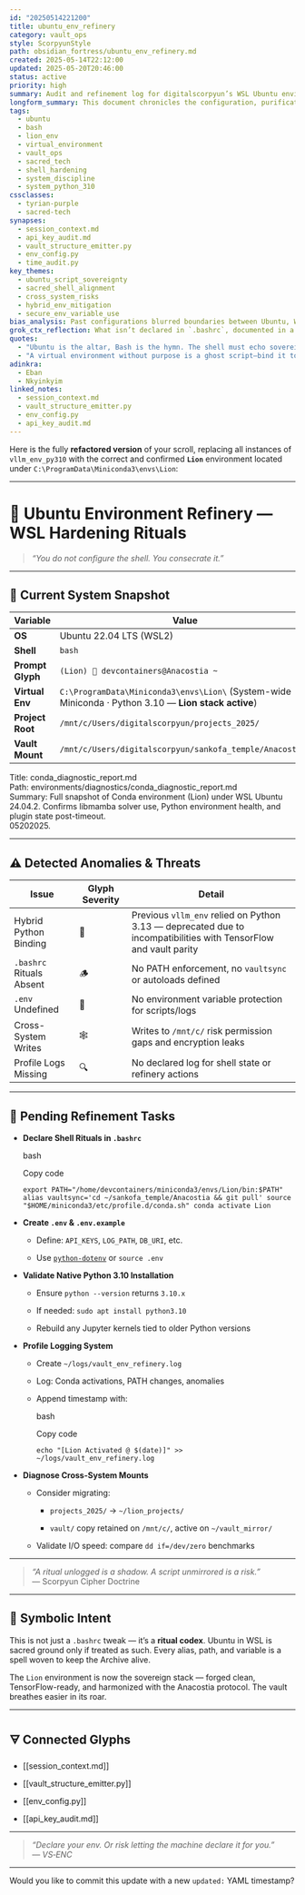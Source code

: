 ```yaml
---
id: "20250514221200"
title: ubuntu_env_refinery
category: vault_ops
style: ScorpyunStyle
path: obsidian_fortress/ubuntu_env_refinery.md
created: 2025-05-14T22:12:00
updated: 2025-05-20T20:46:00
status: active
priority: high
summary: Audit and refinement log for digitalscorpyun’s WSL Ubuntu environment, focusing on sacred-tech compliance, shell rituals, virtual env integrity, and AVM agent readiness.
longform_summary: This document chronicles the configuration, purification, and protection of the Ubuntu-based sacred shell environment (WSL) powering the Anacostia Vault’s AI agents and development workflows. It identifies technical risks, aligns shell profiles with vault protocol, and hardens scripting flows to preserve sovereignty against system entropy.
tags:
  - ubuntu
  - bash
  - lion_env
  - virtual_environment
  - vault_ops
  - sacred_tech
  - shell_hardening
  - system_discipline
  - system_python_310
cssclasses:
  - tyrian-purple
  - sacred-tech
synapses:
  - session_context.md
  - api_key_audit.md
  - vault_structure_emitter.py
  - env_config.py
  - time_audit.py
key_themes:
  - ubuntu_script_sovereignty
  - sacred_shell_alignment
  - cross_system_risks
  - hybrid_env_mitigation
  - secure_env_variable_use
bias_analysis: Past configurations blurred boundaries between Ubuntu, Windows, and Miniconda, risking unintentional dependence on non-sovereign tooling. This document restores sacred separation and structure.
grok_ctx_reflection: What isn’t declared in `.bashrc`, documented in a README, or sealed behind a `.env` is a backdoor for chaos. This refinery affirms code clarity as spiritual defense.
quotes:
  - "Ubuntu is the altar, Bash is the hymn. The shell must echo sovereignty."
  - "A virtual environment without purpose is a ghost script—bind it to ritual or banish it."
adinkra:
  - Eban
  - Nkyinkyim
linked_notes:
  - session_context.md
  - vault_structure_emitter.py
  - env_config.py
  - api_key_audit.md
---
```


Here is the fully **refactored version** of your scroll, replacing all instances of `vllm_env_py310` with the correct and confirmed **`Lion`** environment located under `C:\ProgramData\Miniconda3\envs\Lion`:

---

# 🧭 Ubuntu Environment Refinery — WSL Hardening Rituals

> _“You do not configure the shell. You consecrate it.”_

---

## 🧬 Current System Snapshot

|Variable|Value|
|---|---|
|**OS**|Ubuntu 22.04 LTS (WSL2)|
|**Shell**|`bash`|
|**Prompt Glyph**|`(Lion) 🦂 devcontainers@Anacostia ~`|
|**Virtual Env**|`C:\ProgramData\Miniconda3\envs\Lion\` (System-wide Miniconda · Python 3.10 — **Lion stack active**)|
|**Project Root**|`/mnt/c/Users/digitalscorpyun/projects_2025/`|
|**Vault Mount**|`/mnt/c/Users/digitalscorpyun/sankofa_temple/Anacostia/`|

Title: conda_diagnostic_report.md  
Path: environments/diagnostics/conda_diagnostic_report.md  
Summary: Full snapshot of Conda environment (Lion) under WSL Ubuntu 24.04.2. Confirms libmamba solver use, Python environment health, and plugin state post-timeout.  
05202025.


---

## ⚠️ Detected Anomalies & Threats

|Issue|Glyph Severity|Detail|
|---|---|---|
|Hybrid Python Binding|🧠|Previous `vllm_env` relied on Python 3.13 — deprecated due to incompatibilities with TensorFlow and vault parity|
|`.bashrc` Rituals Absent|🪵|No PATH enforcement, no `vaultsync` or autoloads defined|
|`.env` Undefined|🧪|No environment variable protection for scripts/logs|
|Cross-System Writes|🕸️|Writes to `/mnt/c/` risk permission gaps and encryption leaks|
|Profile Logs Missing|🔍|No declared log for shell state or refinery actions|

---

## 🔧 Pending Refinement Tasks

-  **Declare Shell Rituals in `.bashrc`**
    
    bash
    
    Copy code
    
    `export PATH="/home/devcontainers/miniconda3/envs/Lion/bin:$PATH" alias vaultsync='cd ~/sankofa_temple/Anacostia && git pull' source "$HOME/miniconda3/etc/profile.d/conda.sh" conda activate Lion`
    
-  **Create `.env` & `.env.example`**
    
    - Define: `API_KEYS`, `LOG_PATH`, `DB_URI`, etc.
        
    - Use [`python-dotenv`](https://pypi.org/project/python-dotenv/) or `source .env`
        
-  **Validate Native Python 3.10 Installation**
    
    - Ensure `python --version` returns `3.10.x`
        
    - If needed: `sudo apt install python3.10`
        
    - Rebuild any Jupyter kernels tied to older Python versions
        
-  **Profile Logging System**
    
    - Create `~/logs/vault_env_refinery.log`
        
    - Log: Conda activations, PATH changes, anomalies
        
    - Append timestamp with:
        
        bash
        
        Copy code
        
        `echo "[Lion Activated @ $(date)]" >> ~/logs/vault_env_refinery.log`
        
-  **Diagnose Cross-System Mounts**
    
    - Consider migrating:
        
        - `projects_2025/` → `~/lion_projects/`
            
        - `vault/` copy retained on `/mnt/c/`, active on `~/vault_mirror/`
            
    - Validate I/O speed: compare `dd if=/dev/zero` benchmarks
        

---

> _“A ritual unlogged is a shadow. A script unmirrored is a risk.”_  
> — Scorpyun Cipher Doctrine

---

## 🧠 Symbolic Intent

This is not just a `.bashrc` tweak — it’s a **ritual codex**. Ubuntu in WSL is sacred ground only if treated as such. Every alias, path, and variable is a spell woven to keep the Archive alive.

The `Lion` environment is now the sovereign stack — forged clean, TensorFlow-ready, and harmonized with the Anacostia protocol. The vault breathes easier in its roar.

---

## 🜃 Connected Glyphs

- [[session_context.md]]
    
- [[vault_structure_emitter.py]]
    
- [[env_config.py]]
    
- [[api_key_audit.md]]
    

---

> _“Declare your env. Or risk letting the machine declare it for you.”_  
> _— VS‑ENC_

---

Would you like to commit this update with a new `updated:` YAML timestamp?